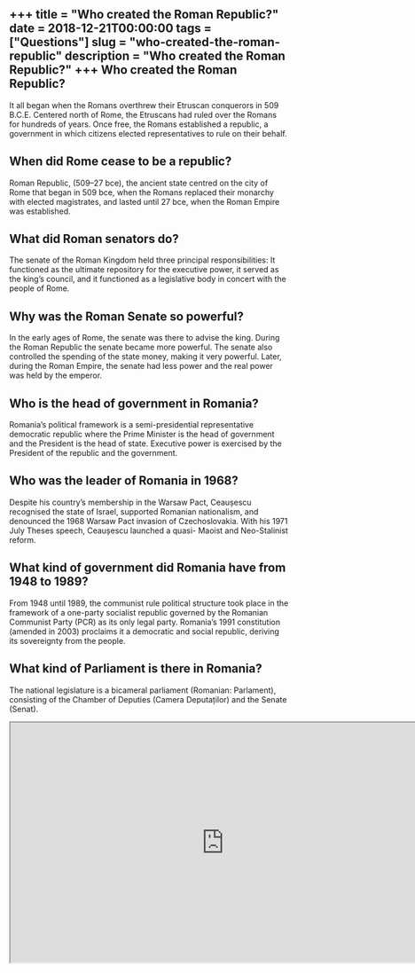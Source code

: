 +++
title = "Who created the Roman Republic?"
date = 2018-12-21T00:00:00
tags = ["Questions"]
slug = "who-created-the-roman-republic"
description = "Who created the Roman Republic?"
+++
Who created the Roman Republic?
-------------------------------

It all began when the Romans overthrew their Etruscan conquerors in 509 B.C.E. Centered north of Rome, the Etruscans had ruled over the Romans for hundreds of years. Once free, the Romans established a republic, a government in which citizens elected representatives to rule on their behalf.

When did Rome cease to be a republic?
-------------------------------------

Roman Republic, (509–27 bce), the ancient state centred on the city of Rome that began in 509 bce, when the Romans replaced their monarchy with elected magistrates, and lasted until 27 bce, when the Roman Empire was established.

What did Roman senators do?
---------------------------

The senate of the Roman Kingdom held three principal responsibilities: It functioned as the ultimate repository for the executive power, it served as the king’s council, and it functioned as a legislative body in concert with the people of Rome.

Why was the Roman Senate so powerful?
-------------------------------------

In the early ages of Rome, the senate was there to advise the king. During the Roman Republic the senate became more powerful. The senate also controlled the spending of the state money, making it very powerful. Later, during the Roman Empire, the senate had less power and the real power was held by the emperor.

Who is the head of government in Romania?
-----------------------------------------

Romania’s political framework is a semi-presidential representative democratic republic where the Prime Minister is the head of government and the President is the head of state. Executive power is exercised by the President of the republic and the government.

Who was the leader of Romania in 1968?
--------------------------------------

Despite his country’s membership in the Warsaw Pact, Ceaușescu recognised the state of Israel, supported Romanian nationalism, and denounced the 1968 Warsaw Pact invasion of Czechoslovakia. With his 1971 July Theses speech, Ceaușescu launched a quasi- Maoist and Neo-Stalinist reform.

What kind of government did Romania have from 1948 to 1989?
-----------------------------------------------------------

From 1948 until 1989, the communist rule political structure took place in the framework of a one-party socialist republic governed by the Romanian Communist Party (PCR) as its only legal party. Romania’s 1991 constitution (amended in 2003) proclaims it a democratic and social republic, deriving its sovereignty from the people.

What kind of Parliament is there in Romania?
--------------------------------------------

The national legislature is a bicameral parliament (Romanian: Parlament), consisting of the Chamber of Deputies (Camera Deputaților) and the Senate (Senat).

<iframe allow="accelerometer; autoplay; clipboard-write; encrypted-media; gyroscope; picture-in-picture" allowfullscreen="" class="__youtube_prefs__  epyt-is-override  no-lazyload" data-no-lazy="1" data-origheight="433" data-origwidth="770" data-skipgform_ajax_framebjll="" height="433" id="_ytid_30387" loading="lazy" src="https://www.youtube.com/embed/Kpb1ioOYRHc?enablejsapi=1&autoplay=0&cc_load_policy=0&cc_lang_pref=&iv_load_policy=1&loop=0&modestbranding=0&rel=1&fs=1&playsinline=0&autohide=2&theme=dark&color=red&controls=1&" title="YouTube player" width="770"></iframe>